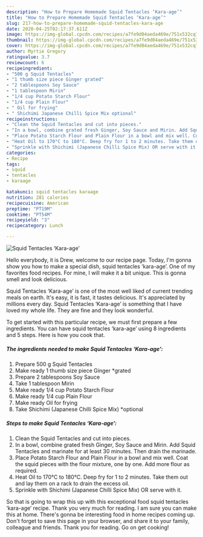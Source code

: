 ```yaml
---
description: "How to Prepare Homemade Squid Tentacles ‘Kara-age’"
title: "How to Prepare Homemade Squid Tentacles ‘Kara-age’"
slug: 217-how-to-prepare-homemade-squid-tentacles-kara-age
date: 2020-04-25T02:17:37.611Z
image: https://img-global.cpcdn.com/recipes/a7fe9d04aeda469e/751x532cq70/squid-tentacles-kara-age-recipe-main-photo.jpg
thumbnail: https://img-global.cpcdn.com/recipes/a7fe9d04aeda469e/751x532cq70/squid-tentacles-kara-age-recipe-main-photo.jpg
cover: https://img-global.cpcdn.com/recipes/a7fe9d04aeda469e/751x532cq70/squid-tentacles-kara-age-recipe-main-photo.jpg
author: Myrtie Gregory
ratingvalue: 3.7
reviewcount: 6
recipeingredient:
- "500 g Squid Tentacles"
- "1 thumb size piece Ginger grated"
- "2 tablespoons Soy Sauce"
- "1 tablespoon Mirin"
- "1/4 cup Potato Starch Flour"
- "1/4 cup Plain Flour"
- " Oil for frying"
- " Shichimi Japanese Chilli Spice Mix optional"
recipeinstructions:
- "Clean the Squid Tentacles and cut into pieces."
- "In a bowl, combine grated fresh Ginger, Soy Sauce and Mirin. Add Squid Tentacles and marinate for at least 30 minutes. Then drain the marinade."
- "Place Potato Starch Flour and Plain Flour in a bowl and mix well. Coat the squid pieces with the flour mixture, one by one. Add more flour as required."
- "Heat Oil to 170°C to 180°C. Deep fry for 1 to 2 minutes. Take them out and lay them on a rack to drain the excess oil."
- "Sprinkle with Shichimi (Japanese Chilli Spice Mix) OR serve with it."
categories:
- Recipe
tags:
- squid
- tentacles
- karaage

katakunci: squid tentacles karaage 
nutrition: 281 calories
recipecuisine: American
preptime: "PT19M"
cooktime: "PT54M"
recipeyield: "3"
recipecategory: Lunch

---
```



![Squid Tentacles ‘Kara-age’](https://img-global.cpcdn.com/recipes/a7fe9d04aeda469e/751x532cq70/squid-tentacles-kara-age-recipe-main-photo.jpg)

Hello everybody, it is Drew, welcome to our recipe page. Today, I'm gonna show you how to make a special dish, squid tentacles ‘kara-age’. One of my favorites food recipes. For mine, I will make it a bit unique. This is gonna smell and look delicious.

Squid Tentacles ‘Kara-age’ is one of the most well liked of current trending meals on earth. It's easy, it is fast, it tastes delicious. It's appreciated by millions every day. Squid Tentacles ‘Kara-age’ is something that I have loved my whole life. They are fine and they look wonderful.




To get started with this particular recipe, we must first prepare a few ingredients. You can have squid tentacles ‘kara-age’ using 8 ingredients and 5 steps. Here is how you cook that.

<!--inarticleads1-->

##### The ingredients needed to make Squid Tentacles ‘Kara-age’:

1. Prepare 500 g Squid Tentacles
1. Make ready 1 thumb size piece Ginger *grated
1. Prepare 2 tablespoons Soy Sauce
1. Take 1 tablespoon Mirin
1. Make ready 1/4 cup Potato Starch Flour
1. Make ready 1/4 cup Plain Flour
1. Make ready  Oil for frying
1. Take  Shichimi (Japanese Chilli Spice Mix) *optional




<!--inarticleads2-->

##### Steps to make Squid Tentacles ‘Kara-age’:

1. Clean the Squid Tentacles and cut into pieces.
1. In a bowl, combine grated fresh Ginger, Soy Sauce and Mirin. Add Squid Tentacles and marinate for at least 30 minutes. Then drain the marinade.
1. Place Potato Starch Flour and Plain Flour in a bowl and mix well. Coat the squid pieces with the flour mixture, one by one. Add more flour as required.
1. Heat Oil to 170°C to 180°C. Deep fry for 1 to 2 minutes. Take them out and lay them on a rack to drain the excess oil.
1. Sprinkle with Shichimi (Japanese Chilli Spice Mix) OR serve with it.




So that is going to wrap this up with this exceptional food squid tentacles ‘kara-age’ recipe. Thank you very much for reading. I am sure you can make this at home. There's gonna be interesting food in home recipes coming up. Don't forget to save this page in your browser, and share it to your family, colleague and friends. Thank you for reading. Go on get cooking!
